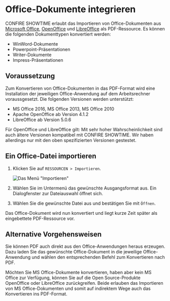 # Office-Dokumente integrieren

CONFIRE SHOWTIME erlaubt das Importieren von Office-Dokumenten aus [Microsoft Office], [OpenOffice] und [LibreOffice] als PDF-Ressource. Es können die folgenden Dokumenttypen konvertiert werden:

* WinWord-Dokumente
* Powerpoint-Präsentationen
* Writer-Dokumente
* Impress-Präsentationen

## Voraussetzung

Zum Konvertieren von Office-Dokumenten in das PDF-Format wird eine Installation der jeweiligen Office-Anwendung auf dem Arbeitsrechner voraussgesetzt. Die folgenden Versionen werden unterstützt:

* MS Office 2016, MS Office 2013, MS Office 2010
* Apache OpenOffice ab Version 4.1.2
* LibreOffice ab Version 5.0.6

Für OpenOffice und LibreOffice gilt: Mit sehr hoher Wahrscheinlichkeit sind auch ältere Versionen kompatibel mit CONFIRE SHOWTIME. Wir haben allerdings nur mit den oben spezifizierten Versionen gestestet. 

## Ein Office-Datei importieren

1. Klicken Sie auf `RESSOURCEN > Importieren`. 
   
   ![Das Menü "Importieren"](/images/import-office.png)

2. Wählen Sie im Untermenü das gewünschte Ausgangsformat aus. Ein Dialogfenster zur Dateiauswahl öffnet sich.
   
3. Wählen Sie die gewünschte Datei aus und bestätigen Sie mit `Öffnen`.

Das Office-Dokument wird nun konvertiert und liegt kurze Zeit später als eingebettete PDF-Ressource vor.

## Alternative Vorgehensweisen

Sie können PDF auch direkt aus den Office-Anwendungen heraus erzeugen. Dazu laden Sie das gewünschte Office-Dokument in die jeweilige Office-Anwendung und wählen den entsprechenden Befehl zum Konvertieren nach PDF.

Möchten Sie MS Office-Dokumente konvertieren, haben aber kein MS Office zur Verfügung, können Sie auf die Open Source-Produkte OpenOffice oder LibreOffice zurückgreifen. Beide erlauben das Importieren von MS Office-Dokumenten und somit auf indirektem Wege auch das Konvertieren ins PDF-Format.

[Microsoft Office]: https://products.office.com/de-DE
[OpenOffice]: https://www.openoffice.org/de
[LibreOffice]: https://de.libreoffice.org
